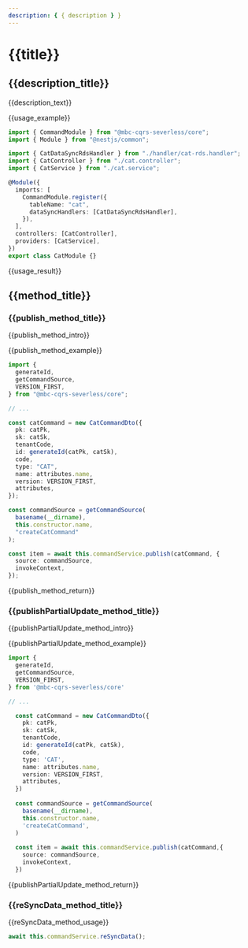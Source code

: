 ```yaml
---
description: { { description } }
---
```


# {{title}}

## {{description_title}}

{{description_text}}

{{usage_example}}

```ts
import { CommandModule } from "@mbc-cqrs-severless/core";
import { Module } from "@nestjs/common";

import { CatDataSyncRdsHandler } from "./handler/cat-rds.handler";
import { CatController } from "./cat.controller";
import { CatService } from "./cat.service";

@Module({
  imports: [
    CommandModule.register({
      tableName: "cat",
      dataSyncHandlers: [CatDataSyncRdsHandler],
    }),
  ],
  controllers: [CatController],
  providers: [CatService],
})
export class CatModule {}
```

{{usage_result}}

## {{method_title}}

### {{publish_method_title}}

{{publish_method_intro}}

{{publish_method_example}}

```ts
import {
  generateId,
  getCommandSource,
  VERSION_FIRST,
} from "@mbc-cqrs-severless/core";

// ...

const catCommand = new CatCommandDto({
  pk: catPk,
  sk: catSk,
  tenantCode,
  id: generateId(catPk, catSk),
  code,
  type: "CAT",
  name: attributes.name,
  version: VERSION_FIRST,
  attributes,
});

const commandSource = getCommandSource(
  basename(__dirname),
  this.constructor.name,
  "createCatCommand"
);

const item = await this.commandService.publish(catCommand, {
  source: commandSource,
  invokeContext,
});
```

{{publish_method_return}}

### {{publishPartialUpdate_method_title}}

{{publishPartialUpdate_method_intro}}

{{publishPartialUpdate_method_example}}

```ts
import {
  generateId,
  getCommandSource,
  VERSION_FIRST,
} from '@mbc-cqrs-severless/core'

// ...

  const catCommand = new CatCommandDto({
    pk: catPk,
    sk: catSk,
    tenantCode,
    id: generateId(catPk, catSk),
    code,
    type: 'CAT',
    name: attributes.name,
    version: VERSION_FIRST,
    attributes,
  })
  
  const commandSource = getCommandSource(
    basename(__dirname),
    this.constructor.name,
    'createCatCommand',
  )
  
  const item = await this.commandService.publish(catCommand,{
    source: commandSource,
    invokeContext,
  })
```

{{publishPartialUpdate_method_return}}

### {{reSyncData_method_title}}

{{reSyncData_method_usage}}

```ts
await this.commandService.reSyncData();
```
